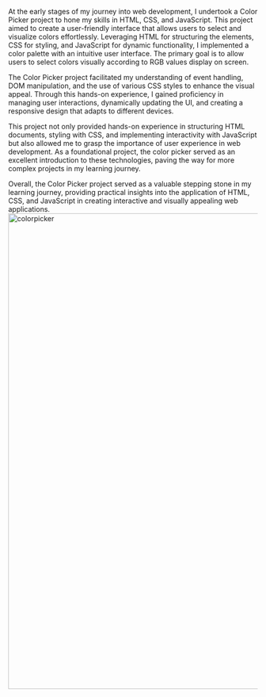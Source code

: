 At the early stages of my journey into web development, I undertook a Color Picker project to hone my skills in HTML, CSS, and JavaScript. This project aimed to create a user-friendly interface that allows users to select and visualize colors effortlessly. Leveraging HTML for structuring the elements, CSS for styling, and JavaScript for dynamic functionality, I implemented a color palette with an intuitive user interface.
The primary goal is to allow users to select colors visually according to RGB values display on screen.

The Color Picker project facilitated my understanding of event handling, DOM manipulation, and the use of various CSS styles to enhance the visual appeal. Through this hands-on experience, I gained proficiency in managing user interactions, dynamically updating the UI, and creating a responsive design that adapts to different devices.

This project not only provided hands-on experience in structuring HTML documents, styling with CSS, and implementing interactivity with JavaScript but also allowed me to grasp the importance of user experience in web development. As a foundational project, the color picker served as an excellent introduction to these technologies, paving the way for more complex projects in my learning journey.

Overall, the Color Picker project served as a valuable stepping stone in my learning journey, providing practical insights into the application of HTML, CSS, and JavaScript in creating interactive and visually appealing web applications.<img width="960" alt="colorpicker" src="https://github.com/parul-saini/Color_picker/assets/97037135/d6713a09-79bd-45c3-9ff8-f2b9e8313bf1">
